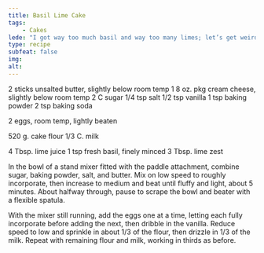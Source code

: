 ```yaml
---
title: Basil Lime Cake
tags: 
    - Cakes
lede: "I got way too much basil and way too many limes; let’s get weird."
type: recipe
subfeat: false
img: 
alt: 
---
```


2 sticks unsalted butter, slightly below room temp
1 8 oz. pkg cream cheese, slightly below room temp
2 C sugar
1/4 tsp salt
1/2 tsp vanilla
1 tsp baking powder
2 tsp baking soda

2 eggs, room temp, lightly beaten

520 g. cake flour
1/3 C. milk

4 Tbsp. lime juice
1 tsp fresh basil, finely minced
3 Tbsp. lime zest





In the bowl of a stand mixer fitted with the paddle attachment, combine sugar, baking powder, salt, and butter. Mix on low speed to roughly incorporate, then increase to medium and beat until fluffy and light, about 5 minutes. About halfway through, pause to scrape the bowl and beater with a flexible spatula.

With the mixer still running, add the eggs one at a time, letting each fully incorporate before adding the next, then dribble in the vanilla. Reduce speed to low and sprinkle in about 1/3 of the flour, then drizzle in 1/3 of the milk. Repeat with remaining flour and milk, working in thirds as before.